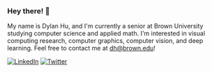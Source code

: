 ### Hey there! 👋
My name is Dylan Hu, and I'm currently a senior at Brown University studying computer science and applied math. I'm interested in visual computing research, computer graphics, computer vision, and deep learning. Feel free to contact me at dh@brown.edu!

[![LinkedIn](https://img.shields.io/badge/LinkedIn-%230077B5.svg?style=flat&logo=linkedin&logoColor=white)](https://linkedin.com/in/dylanhu7) [![Twitter](https://img.shields.io/badge/Twitter-%231DA1F2.svg?style=flat&logo=Twitter&logoColor=white)](https://twitter.com/dylanhu)
